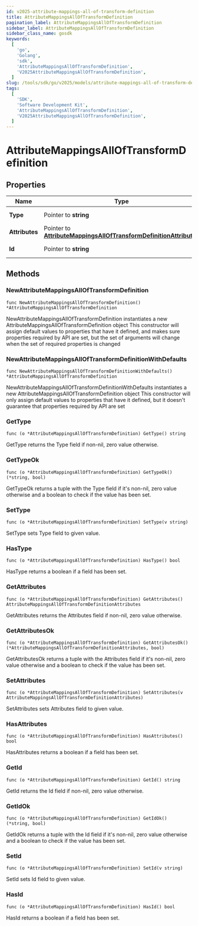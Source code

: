 ```yaml
---
id: v2025-attribute-mappings-all-of-transform-definition
title: AttributeMappingsAllOfTransformDefinition
pagination_label: AttributeMappingsAllOfTransformDefinition
sidebar_label: AttributeMappingsAllOfTransformDefinition
sidebar_class_name: gosdk
keywords:
  [
    'go',
    'Golang',
    'sdk',
    'AttributeMappingsAllOfTransformDefinition',
    'V2025AttributeMappingsAllOfTransformDefinition',
  ]
slug: /tools/sdk/go/v2025/models/attribute-mappings-all-of-transform-definition
tags:
  [
    'SDK',
    'Software Development Kit',
    'AttributeMappingsAllOfTransformDefinition',
    'V2025AttributeMappingsAllOfTransformDefinition',
  ]
---
```


# AttributeMappingsAllOfTransformDefinition

## Properties

| Name | Type | Description | Notes |
| --- | --- | --- | --- |
| **Type** | Pointer to **string** | The type of transform | [optional] |
| **Attributes** | Pointer to [**AttributeMappingsAllOfTransformDefinitionAttributes**](attribute-mappings-all-of-transform-definition-attributes) |  | [optional] |
| **Id** | Pointer to **string** | Transform Operation | [optional] |

## Methods

### NewAttributeMappingsAllOfTransformDefinition

`func NewAttributeMappingsAllOfTransformDefinition() *AttributeMappingsAllOfTransformDefinition`

NewAttributeMappingsAllOfTransformDefinition instantiates a new AttributeMappingsAllOfTransformDefinition object This constructor will assign default values to properties that have it defined, and makes sure properties required by API are set, but the set of arguments will change when the set of required properties is changed

### NewAttributeMappingsAllOfTransformDefinitionWithDefaults

`func NewAttributeMappingsAllOfTransformDefinitionWithDefaults() *AttributeMappingsAllOfTransformDefinition`

NewAttributeMappingsAllOfTransformDefinitionWithDefaults instantiates a new AttributeMappingsAllOfTransformDefinition object This constructor will only assign default values to properties that have it defined, but it doesn't guarantee that properties required by API are set

### GetType

`func (o *AttributeMappingsAllOfTransformDefinition) GetType() string`

GetType returns the Type field if non-nil, zero value otherwise.

### GetTypeOk

`func (o *AttributeMappingsAllOfTransformDefinition) GetTypeOk() (*string, bool)`

GetTypeOk returns a tuple with the Type field if it's non-nil, zero value otherwise and a boolean to check if the value has been set.

### SetType

`func (o *AttributeMappingsAllOfTransformDefinition) SetType(v string)`

SetType sets Type field to given value.

### HasType

`func (o *AttributeMappingsAllOfTransformDefinition) HasType() bool`

HasType returns a boolean if a field has been set.

### GetAttributes

`func (o *AttributeMappingsAllOfTransformDefinition) GetAttributes() AttributeMappingsAllOfTransformDefinitionAttributes`

GetAttributes returns the Attributes field if non-nil, zero value otherwise.

### GetAttributesOk

`func (o *AttributeMappingsAllOfTransformDefinition) GetAttributesOk() (*AttributeMappingsAllOfTransformDefinitionAttributes, bool)`

GetAttributesOk returns a tuple with the Attributes field if it's non-nil, zero value otherwise and a boolean to check if the value has been set.

### SetAttributes

`func (o *AttributeMappingsAllOfTransformDefinition) SetAttributes(v AttributeMappingsAllOfTransformDefinitionAttributes)`

SetAttributes sets Attributes field to given value.

### HasAttributes

`func (o *AttributeMappingsAllOfTransformDefinition) HasAttributes() bool`

HasAttributes returns a boolean if a field has been set.

### GetId

`func (o *AttributeMappingsAllOfTransformDefinition) GetId() string`

GetId returns the Id field if non-nil, zero value otherwise.

### GetIdOk

`func (o *AttributeMappingsAllOfTransformDefinition) GetIdOk() (*string, bool)`

GetIdOk returns a tuple with the Id field if it's non-nil, zero value otherwise and a boolean to check if the value has been set.

### SetId

`func (o *AttributeMappingsAllOfTransformDefinition) SetId(v string)`

SetId sets Id field to given value.

### HasId

`func (o *AttributeMappingsAllOfTransformDefinition) HasId() bool`

HasId returns a boolean if a field has been set.

